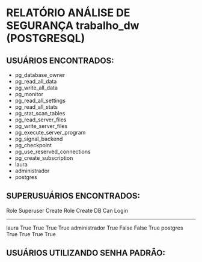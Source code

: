 # RELATÓRIO ANÁLISE DE SEGURANÇA trabalho_dw (POSTGRESQL)


 ## USUÁRIOS ENCONTRADOS:
- pg_database_owner
- pg_read_all_data
- pg_write_all_data
- pg_monitor
- pg_read_all_settings
- pg_read_all_stats
- pg_stat_scan_tables
- pg_read_server_files
- pg_write_server_files
- pg_execute_server_program
- pg_signal_backend
- pg_checkpoint
- pg_use_reserved_connections
- pg_create_subscription
- laura
- administrador
- postgres


 ## SUPERUSUÁRIOS ENCONTRADOS:
Role           Superuser    Create Role    Create DB    Can Login
-------------  -----------  -------------  -----------  -----------
laura          True         True           True         True
administrador  True         False          False        True
postgres       True         True           True         True


 ## USUÁRIOS UTILIZANDO SENHA PADRÃO: 
